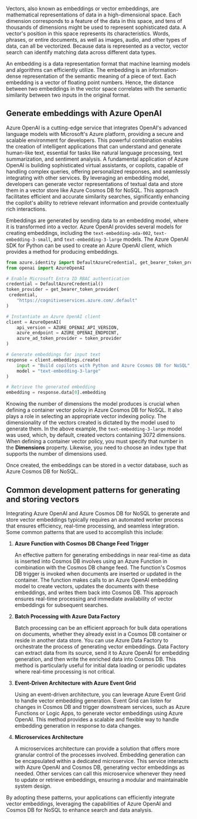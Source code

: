 Vectors, also known as embeddings or vector embeddings, are mathematical representations of data in a high-dimensional space. Each dimension corresponds to a feature of the data in this space, and tens of thousands of dimensions might be used to represent sophisticated data. A vector's position in this space represents its characteristics. Words, phrases, or entire documents, as well as images, audio, and other types of data, can all be vectorized. Because data is represented as a vector, vector search can identify matching data across different data types.

An embedding is a data representation format that machine learning models and algorithms can efficiently utilize. The embedding is an information-dense representation of the semantic meaning of a piece of text. Each embedding is a vector of floating point numbers. Hence, the distance between two embeddings in the vector space correlates with the semantic similarity between two inputs in the original format.

## Generate embeddings with Azure OpenAI

Azure OpenAI is a cutting-edge service that integrates OpenAI's advanced language models with Microsoft's Azure platform, providing a secure and scalable environment for developers. This powerful combination enables the creation of intelligent applications that can understand and generate human-like text, essential for tasks like natural language processing, text summarization, and sentiment analysis. A fundamental application of Azure OpenAI is building sophisticated virtual assistants, or copilots, capable of handling complex queries, offering personalized responses, and seamlessly integrating with other services. By leveraging an embedding model, developers can generate vector representations of textual data and store them in a vector store like Azure Cosmos DB for NoSQL. This approach facilitates efficient and accurate similarity searches, significantly enhancing the copilot's ability to retrieve relevant information and provide contextually rich interactions.

Embeddings are generated by sending data to an embedding model, where it is transformed into a vector. Azure OpenAI provides several models for creating embeddings, including the `text-embedding-ada-002`, `text-embedding-3-small`, and `text-embedding-3-large` models. The Azure OpenAI SDK for Python can be used to create an Azure OpenAI client, which provides a method for producing embeddings.

```python
from azure.identity import DefaultAzureCredential, get_bearer_token_provider
from openai import AzureOpenAI

# Enable Microsoft Entra ID RBAC authentication
credential = DefaultAzureCredential()
token_provider = get_bearer_token_provider(
 credential,
    "https://cognitiveservices.azure.com/.default"
)

# Instantiate an Azure OpenAI client
client = AzureOpenAI(
    api_version = AZURE_OPENAI_API_VERSION,
    azure_endpoint = AZURE_OPENAI_ENDPOINT,
    azure_ad_token_provider = token_provider
)

# Generate embeddings for input text
response = client.embeddings.create(
    input = "Build copilots with Python and Azure Cosmos DB for NoSQL",
    model = "text-embedding-3-large"
)

# Retrieve the generated embedding
embedding = response.data[0].embedding
```

Knowing the number of dimensions the model produces is crucial when defining a container vector policy in Azure Cosmos DB for NoSQL. It also plays a role in selecting an appropriate vector indexing policy. The dimensionality of the vectors created is dictated by the model used to generate them. In the above example, the `text-embedding-3-large` model was used, which, by default, created vectors containing 3072 dimensions. When defining a container vector policy, you must specify that number in the **Dimensions** property. Likewise, you need to choose an index type that supports the number of dimensions used.

Once created, the embeddings can be stored in a vector database, such as Azure Cosmos DB for NoSQL.

## Common development patterns for generating and storing vectors

Integrating Azure OpenAI and Azure Cosmos DB for NoSQL to generate and store vector embeddings typically requires an automated worker process that ensures efficiency, real-time processing, and seamless integration. Some common patterns that are used to accomplish this include:

1. **Azure Function with Cosmos DB Change Feed Trigger**

    An effective pattern for generating embeddings in near real-time as data is inserted into Cosmos DB involves using an Azure Function in combination with the Cosmos DB change feed. The function's Cosmos DB trigger is invoked when documents are inserted or updated in the container. The function makes calls to an Azure OpenAI embedding model to create vectors, updates the documents with these embeddings, and writes them back into Cosmos DB. This approach ensures real-time processing and immediate availability of vector embeddings for subsequent searches.

2. **Batch Processing with Azure Data Factory**

    Batch processing can be an efficient approach for bulk data operations on documents, whether they already exist in a Cosmos DB container or reside in another data store. You can use Azure Data Factory to orchestrate the process of generating vector embeddings. Data Factory can extract data from its source, send it to Azure OpenAI for embedding generation, and then write the enriched data into Cosmos DB. This method is particularly useful for initial data loading or periodic updates where real-time processing is not critical.

3. **Event-Driven Architecture with Azure Event Grid**

    Using an event-driven architecture, you can leverage Azure Event Grid to handle vector embedding generation. Event Grid can listen for changes in Cosmos DB and trigger downstream services, such as Azure Functions or Logic Apps, to generate vector embeddings using Azure OpenAI. This method provides a scalable and flexible way to handle embedding generation in response to data changes.

4. **Microservices Architecture**

    A microservices architecture can provide a solution that offers more granular control of the processes involved. Embedding generation can be encapsulated within a dedicated microservice. This service interacts with Azure OpenAI and Cosmos DB, generating vector embeddings as needed. Other services can call this microservice whenever they need to update or retrieve embeddings, ensuring a modular and maintainable system design.

By adopting these patterns, your applications can efficiently integrate vector embeddings, leveraging the capabilities of Azure OpenAI and Cosmos DB for NoSQL to enhance search and data analysis.
